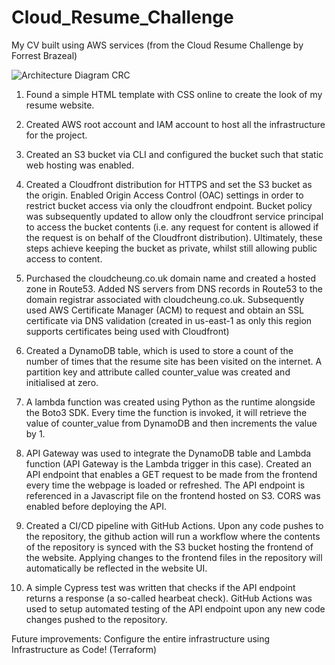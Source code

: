 # Cloud_Resume_Challenge
My CV built using AWS services (from the Cloud Resume Challenge by Forrest Brazeal)

![Architecture Diagram CRC](https://user-images.githubusercontent.com/85294871/212121201-09929e9b-d8ea-4cb7-be61-fe12a0bb9aee.png)

1. Found a simple HTML template with CSS online to create the look of my resume website.

2. Created AWS root account and IAM account to host all the infrastructure for the project.

3. Created an S3 bucket via CLI and configured the bucket such that static web hosting was enabled.

4. Created a Cloudfront distribution for HTTPS and set the S3 bucket as the origin. Enabled Origin Access Control (OAC) settings in order to restrict bucket access via only the cloudfront endpoint. Bucket policy was subsequently updated to allow only the cloudfront service principal to access the bucket contents (i.e. any request for content is allowed if the request is on behalf of the Cloudfront distribution). Ultimately, these steps achieve keeping the bucket as private, whilst still allowing public access to content.

5. Purchased the cloudcheung.co.uk domain name and created a hosted zone in Route53. Added NS servers from DNS records in Route53 to the domain registrar associated with cloudcheung.co.uk. Subsequently used AWS Certificate Manager (ACM) to request and obtain an SSL certificate via DNS validation (created in us-east-1 as only this region supports certificates being used with Cloudfront)

6. Created a DynamoDB table, which is used to store a count of the number of times that the resume site has been visited on the internet. A partition key and attribute called counter_value was created and initialised at zero.

7. A lambda function was created using Python as the runtime alongside the Boto3 SDK. Every time the function is invoked, it will retrieve the value of counter_value from DynamoDB and then increments the value by 1. 

8. API Gateway was used to integrate the DynamoDB table and Lambda function (API Gateway is the Lambda trigger in this case). Created an API endpoint that enables a GET request to be made from the frontend every time the webpage is loaded or refreshed. The API endpoint is referenced in a Javascript file on the frontend hosted on S3. CORS was enabled before deploying the API.

9. Created a CI/CD pipeline with GitHub Actions. Upon any code pushes to the repository, the github action will run a workflow where the contents of the repository is synced with the S3 bucket hosting the frontend of the website. Applying changes to the frontend files in the repository will automatically be reflected in the website UI.

10. A simple Cypress test was written that checks if the API endpoint returns a response (a so-called hearbeat check). GitHub Actions was used to setup automated testing of the API endpoint upon any new code changes pushed to the repository.

Future improvements: Configure the entire infrastructure using Infrastructure as Code! (Terraform)
